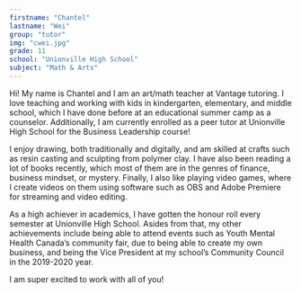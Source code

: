 ```yaml
---
firstname: "Chantel"
lastname: "Wei"
group: "tutor"
img: "cwei.jpg"
grade: 11
school: "Unionville High School"
subject: "Math & Arts"
---
```


Hi! My name is Chantel and I am an art/math teacher at Vantage tutoring. I love teaching and working with kids in kindergarten, elementary, and middle school, which I have done before at an educational summer camp as a counselor. Additionally, I am currently enrolled as a peer tutor at Unionville High School for the Business Leadership course!

I enjoy drawing, both traditionally and digitally, and am skilled at crafts such as resin casting and sculpting from polymer clay. I have also been reading a lot of books recently, which most of them are in the genres of finance, business mindset, or mystery. Finally, I also like playing video games, where I create videos on them using software such as OBS and Adobe Premiere for streaming and video editing. 

As a high achiever in academics, I have gotten the honour roll every semester at Unionville High School. Asides from that, my other achievements include being able to attend events such as Youth Mental Health Canada’s community fair, due to being able to create my own business, and being the Vice President at my school’s Community Council in the 2019-2020 year.

I am super excited to work with all of you!